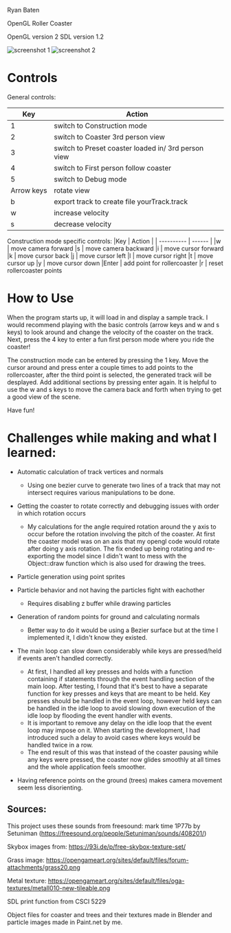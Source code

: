Ryan Baten

OpenGL Roller Coaster

OpenGL version 2
SDL version 1.2

![screenshot 1](./project_screenshot1.jpeg)
![screenshot 2](./project_screenshot2.jpeg)

Controls
========

General controls:

| Key        | Action |
| ---------- | ------ |
|1           | switch to Construction mode
|2           | switch to Coaster 3rd person view
|3           | switch to Preset coaster loaded in/ 3rd person view
|4           |  switch to First person follow coaster
|5           |  switch to Debug mode
|Arrow keys  |  rotate view
|b           |  export track to create file yourTrack.track
|w           |  increase velocity
|s           |  decrease velocity

Construction mode specific controls:
|Key         | Action |
| ---------- | ------ |
|w           |  move camera forward
|s           |  move camera backward
|i           |  move cursor forward
|k           |  move cursor back
|j           |  move cursor left 
|l           |  move cursor right
|t           |  move cursor up 
|y           |  move cursor down 
|Enter       |  add point for rollercoaster
|r           |  reset rollercoaster points

How to Use
==========

When the program starts up, it will load in and display a sample track. I would recommend playing with the basic controls (arrow keys and w and s keys) to look around and change the velocity of the coaster on the track. Next, press the 4 key to enter a fun first person mode where you ride the coaster!

The construction mode can be entered by pressing the 1 key. Move the cursor around and press enter a couple times to add points to the rollercoaster, after the third point is selected, the generated track will be desplayed. Add additional sections by pressing enter again. It is helpful to use the w and s keys to move the camera back and forth when trying to get a good view of the scene.

Have fun!

Challenges while making and what I learned:
===========================================
- Automatic calculation of track vertices and normals
  - Using one bezier curve to generate two lines of a track that may not intersect requires various manipulations to be done.

- Getting the coaster to rotate correctly and debugging issues with order in which rotation occurs
  - My calculations for the angle required rotation around the y axis to occur before the rotation involving the pitch of the coaster. At first the coaster model was on an axis that my opengl code would rotate after doing y axis rotation. The fix ended up being rotating and re-exporting the model since I didn't want to mess with the Object::draw function which is also used for drawing the trees.

- Particle generation using point sprites

- Particle behavior and not having the particles fight with eachother
  - Requires disabling z buffer while drawing particles

- Generation of random points for ground and calculating normals
  - Better way to do it would be using a Bezier surface but at the time I implemented it, I didn't know they existed.

- The main loop can slow down considerably while keys are pressed/held if events aren't handled correctly.
  - At first, I handled all key presses and holds with a function containing if statements through the event handling section of the main loop. After testing, I found that it's best to have a separate function for key presses and keys that are meant to be held. Key presses should be handled in the event loop, however held keys can be handled in the idle loop to avoid slowing down execution of the idle loop by flooding the event handler with events.
  - It is important to remove any delay on the idle loop that the event loop may impose on it. When starting the development, I had introduced such a delay to avoid cases where keys would be handled twice in a row.
  - The end result of this was that instead of the coaster pausing while any keys were pressed, the coaster now glides smoothly at all times and the whole application feels smoother.

- Having reference points on the ground (trees) makes camera movement seem less disorienting.


Sources:
--------
This project uses these sounds from freesound:
mark time 1P77b by Setuniman (https://freesound.org/people/Setuniman/sounds/408201/)

Skybox images from:
https://93i.de/p/free-skybox-texture-set/

Grass image:
https://opengameart.org/sites/default/files/forum-attachments/grass20.png

Metal texture:
https://opengameart.org/sites/default/files/oga-textures/metall010-new-tileable.png

SDL print function from CSCI 5229

Object files for coaster and trees and their textures made in Blender and particle images made in Paint.net by me.
